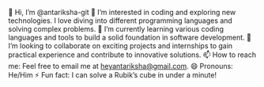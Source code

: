👋 Hi, I’m @antariksha-git
👀 I’m interested in coding and exploring new technologies. I love diving into different programming languages and solving complex problems.
🌱 I’m currently learning various coding languages and tools to build a solid foundation in software development.
💞️ I’m looking to collaborate on exciting projects and internships to gain practical experience and contribute to innovative solutions.
📫 How to reach me: Feel free to email me at heyantariksha@gmail.com.
😄 Pronouns: He/Him
⚡ Fun fact: I can solve a Rubik’s cube in under a minute!

<!---
antariksha-git/antariksha-git is a ✨ special ✨ repository because its `README.md` (this file) appears on your GitHub profile.
You can click the Preview link to take a look at your changes.
--->

